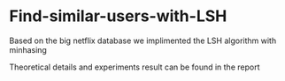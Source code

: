 # Find-similar-users-with-LSH
Based on the big netflix database we implimented the LSH algorithm with minhasing

Theoretical details and experiments result can be found in the report
